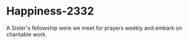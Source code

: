 # Happiness-2332
A Sister's fellowship were we meet for prayers weekly and embark on charitable work.
